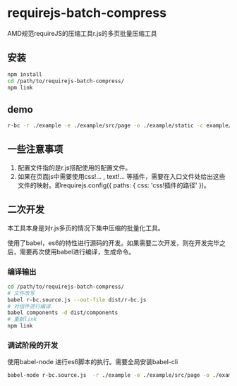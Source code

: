 # requirejs-batch-compress
AMD规范requireJS的压缩工具r.js的多页批量压缩工具

## 安装

```bash
npm install
cd /path/to/requirejs-batch-compress/
npm link
```

## demo

```bash
r-bc -r ./example -e ./example/src/page -o ./example/static -c example/src/config.js
```

## 一些注意事项

1. 配置文件指的是r.js搭配使用的配置文件。
2. 如果在页面js中需要使用css!... , text!... 等插件，需要在入口文件处给出这些文件的映射。即requirejs.config({ paths: { css: 'css!插件的路径' })。

## 二次开发

本工具本身是对r.js多页的情况下集中压缩的批量化工具。

使用了babel，es6的特性进行源码的开发。如果需要二次开发，则在开发完毕之后，需要再次使用babel进行编译，生成命令。

### 编译输出

```bash
cd /path/to/requirejs-batch-compress/
# 文件改写
babel r-bc.source.js --out-file dist/r-bc.js
# 对组件进行编译
babel components -d dist/components
# 重新link
npm link
```

### 调试阶段的开发

使用babel-node 进行es6脚本的执行。需要全局安装babel-cli

```bash
babel-node r-bc.source.js  -r ./example -e ./example/src/page -o ./example/static -c example/src/config.js
```
